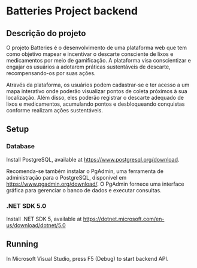 # Batteries Project backend 

## Descrição do projeto
O projeto Batteries é o desenvolvimento de uma plataforma web que tem como objetivo mapear e incentivar o descarte consciente de lixos e medicamentos por meio de gamificação. A plataforma visa conscientizar e engajar os usuários a adotarem práticas sustentáveis de descarte, recompensando-os por suas ações.

Através da plataforma, os usuários podem cadastrar-se e ter acesso a um mapa interativo onde poderão visualizar pontos de coleta próximos à sua localização. Além disso, eles poderão registrar o descarte adequado de lixos e medicamentos, acumulando pontos e desbloqueando conquistas conforme realizam ações sustentáveis.

## Setup

### Database 


Install PostgreSQL, available at https://www.postgresql.org/download.

Recomenda-se também instalar o PgAdmin, uma ferramenta de administração para o PostgreSQL, disponível em https://www.pgadmin.org/download/. O PgAdmin fornece uma interface gráfica para gerenciar o banco de dados e executar consultas.

### .NET SDK 5.0

Install .NET SDK 5, available at https://dotnet.microsoft.com/en-us/download/dotnet/5.0

## Running

In Microsoft Visual Studio, press F5 (Debug) to start backend API.
